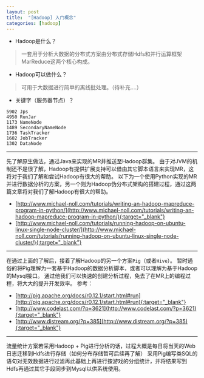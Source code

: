```yaml
---
layout: post
title:  "[Hadoop] 入门概念"
categories: [hadoop]
---
```


* Hadoop是什么？

> 一套用于分析大数据的分布式方案由分布式存储Hdfs和并行运算框架MarReduce这两个核心构成。

* Hadoop可以做什么？ 

> 可用于大数据进行简单的离线批处理。（待补充....）

* 关键字（服务器节点）？

```
5902 Jps
4950 RunJar
1173 NameNode
1489 SecondaryNameNode
1736 TaskTracker
1602 JobTracker
1302 DataNode
```

---------------------------

先了解原生做法，通过Java来实现的MR并推送至Hadoop群集。
由于对JVM的机制还不是很了解，Hadoop有提供扩展支持可以借由其它脚本语言来实现MR，这将对于我们了解和尝试Hadoop有很大的帮助。
以下为一个使用Python实现的MR并进行数据分析的方案，另一个则为Hadoop伪分布式架构的搭建过程，通过这两篇文章将对我们了解Hadoop有很大的帮助。

+ [http://www.michael-noll.com/tutorials/writing-an-hadoop-mapreduce-program-in-python/](http://www.michael-noll.com/tutorials/writing-an-hadoop-mapreduce-program-in-python/){:target="_blank"}
+ [http://www.michael-noll.com/tutorials/running-hadoop-on-ubuntu-linux-single-node-cluster/](http://www.michael-noll.com/tutorials/running-hadoop-on-ubuntu-linux-single-node-cluster/){:target="_blank"}

---------------------------

在通过上面的了解后，接着了解Hadoop的另一个方案`Pig`（或者`Hive`）。
暂时通俗的将Pig理解为一套基于Hadoop的数据分析脚本，或者可以理解为基于Hadoop的Mysql接口。
通过他我们可以快速的创建分析过程，免去了在MR上的编程过程，将大大的提升开发效率。
参考：

+ [http://pig.apache.org/docs/r0.12.1/start.html#run](http://pig.apache.org/docs/r0.12.1/start.html#run){:target="_blank"}
+ [http://www.codelast.com/?p=3621](http://www.codelast.com/?p=3621){:target="_blank"}
+ [http://www.distream.org/?p=385](http://www.distream.org/?p=385){:target="_blank"}

---------------------------

流量统计方案若采用Hadoop + Pig进行分析的话，过程大概是每日将当天的Web日志迁移到Hdfs进行存储（如何分布存储暂可后续再了解）
采用Pig编写类SQL的语句对无效数据进行过滤再此基础上再进行按游戏的分组统计，并将结果写到Hdfs再通过其它手段同步到Mysql以供系统使用。
